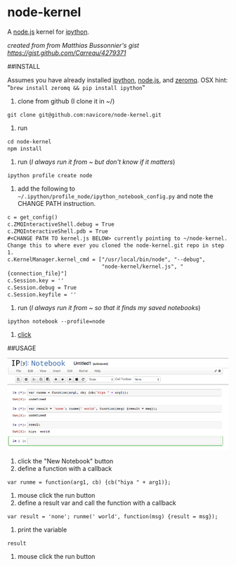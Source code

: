 node-kernel
===========

A [node.js](http://nodejs.org/) kernel for [ipython](http://ipython.org/).

_created from from Matthias Bussonnier's gist https://gist.github.com/Carreau/4279371_

##INSTALL

Assumes you have already installed [ipython](http://ipython.org), [node.js](http://nodejs.org), and [zeromq](http://zeromq.org/). OSX hint: "`brew install zeromq && pip install ipython`"

1. clone from github (I clone it in ~/)
```
git clone git@github.com:navicore/node-kernel.git
```
1. run 
```
cd node-kernel
npm install
```
1. run (_I always run it from ~ but don't know if it matters_)
```
ipython profile create node
```
1. add the following to `~/.ipython/profile_node/ipython_notebook_config.py` and note the CHANGE PATH instruction.
```
c = get_config()
c.ZMQInteractiveShell.debug = True
c.ZMQInteractiveShell.pdb = True
#<CHANGE PATH TO kernel.js BELOW> currently pointing to ~/node-kernel.  Change this to where ever you cloned the node-kernel.git repo in step 1.
c.KernelManager.kernel_cmd = ["/usr/local/bin/node", "--debug",
                              "node-kernel/kernel.js", "{connection_file}"]
c.Session.key = ''
c.Session.debug = True
c.Session.keyfile = ''
```
1. run (_I always run it from ~ so that it finds my saved notebooks_)
```
ipython notebook --profile=node
```
1. [click](http://localhost:8888)

##USAGE

![node-kernel demo](images/node-kernel-screen.png)

1. click the "New Notebook" button
1. define a function with a callback
```
var runme = function(arg1, cb) {cb("hiya " + arg1)};
```
1. mouse click the run button
1. define a result var and call the function with a callback
```
var result = 'none'; runme(' world', function(msg) {result = msg});
```
1. print the variable
```
result
```
1. mouse click the run button

